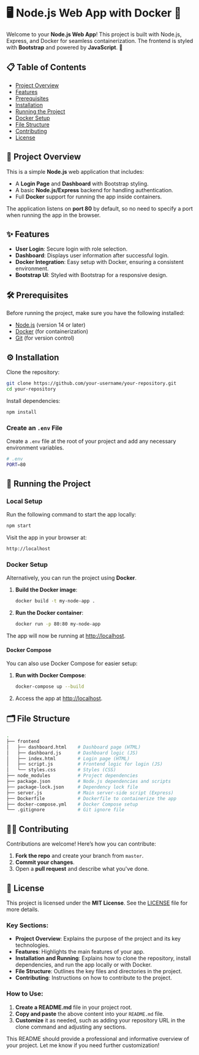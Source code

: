 # 🖥️ Node.js Web App with Docker 🐳

Welcome to your **Node.js Web App**! This project is built with Node.js, Express, and Docker for seamless containerization. The frontend is styled with **Bootstrap** and powered by **JavaScript**. 🚀

## 📋 Table of Contents

- [Project Overview](#project-overview)
- [Features](#features)
- [Prerequisites](#prerequisites)
- [Installation](#installation)
- [Running the Project](#running-the-project)
- [Docker Setup](#docker-setup)
- [File Structure](#file-structure)
- [Contributing](#contributing)
- [License](#license)

## 📖 Project Overview

This is a simple **Node.js** web application that includes:

- A **Login Page** and **Dashboard** with Bootstrap styling.
- A basic **Node.js/Express** backend for handling authentication.
- Full **Docker** support for running the app inside containers.

The application listens on **port 80** by default, so no need to specify a port when running the app in the browser.

## ✨ Features

- **User Login**: Secure login with role selection.
- **Dashboard**: Displays user information after successful login.
- **Docker Integration**: Easy setup with Docker, ensuring a consistent environment.
- **Bootstrap UI**: Styled with Bootstrap for a responsive design.

## 🛠️ Prerequisites

Before running the project, make sure you have the following installed:

- [Node.js](https://nodejs.org/) (version 14 or later)
- [Docker](https://www.docker.com/) (for containerization)
- [Git](https://git-scm.com/) (for version control)

## ⚙️ Installation

Clone the repository:

```bash
git clone https://github.com/your-username/your-repository.git
cd your-repository
```

Install dependencies:

```bash
npm install
```

### Create an `.env` File

Create a `.env` file at the root of your project and add any necessary environment variables.

```bash
# .env
PORT=80
```

## 🚀 Running the Project

### Local Setup

Run the following command to start the app locally:

```bash
npm start
```

Visit the app in your browser at:

```bash
http://localhost
```

### Docker Setup

Alternatively, you can run the project using **Docker**.

1. **Build the Docker image**:

   ```bash
   docker build -t my-node-app .
   ```

2. **Run the Docker container**:

   ```bash
   docker run -p 80:80 my-node-app
   ```

The app will now be running at [http://localhost](http://localhost).

#### Docker Compose

You can also use Docker Compose for easier setup:

1. **Run with Docker Compose**:

   ```bash
   docker-compose up --build
   ```

2. Access the app at [http://localhost](http://localhost).

## 🗂️ File Structure

```bash
.
├── frontend
│   ├── dashboard.html    # Dashboard page (HTML)
│   ├── dashboard.js      # Dashboard logic (JS)
│   ├── index.html        # Login page (HTML)
│   ├── script.js         # Frontend logic for login (JS)
│   └── styles.css        # Styles (CSS)
├── node_modules          # Project dependencies
├── package.json          # Node.js dependencies and scripts
├── package-lock.json     # Dependency lock file
├── server.js             # Main server-side script (Express)
├── Dockerfile            # Dockerfile to containerize the app
├── docker-compose.yml    # Docker Compose setup
└── .gitignore            # Git ignore file
```

## 👨‍💻 Contributing

Contributions are welcome! Here’s how you can contribute:

1. **Fork the repo** and create your branch from `master`.
2. **Commit your changes**.
3. Open a **pull request** and describe what you've done.

## 📝 License

This project is licensed under the **MIT License**. See the [LICENSE](LICENSE) file for more details.

### Key Sections:

- **Project Overview**: Explains the purpose of the project and its key technologies.
- **Features**: Highlights the main features of your app.
- **Installation and Running**: Explains how to clone the repository, install dependencies, and run the app locally or with Docker.
- **File Structure**: Outlines the key files and directories in the project.
- **Contributing**: Instructions on how to contribute to the project.

### How to Use:

1. **Create a README.md** file in your project root.
2. **Copy and paste** the above content into your `README.md` file.
3. **Customize** it as needed, such as adding your repository URL in the clone command and adjusting any sections.

This README should provide a professional and informative overview of your project. Let me know if you need further customization!
